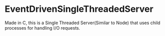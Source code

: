 # EventDrivenSingleThreadedServer
Made in C, this is a Single Threaded Server(Similar to Node) that uses child processes for handling I/O requests.
